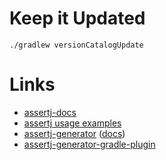 # Keep it Updated

```shell
./gradlew versionCatalogUpdate
```
# Links

- [assertj-docs](https://assertj.github.io)
- [assertj usage examples](https://github.com/assertj/assertj-examples/tree/main/assertions-examples/src/test/java/org/assertj/examples)
- [assertj-generator](https://github.com/assertj/assertj-generator) ([docs](https://joel-costigliola.github.io/assertj/assertj-assertions-generator.html))
- [assertj-generator-gradle-plugin](https://github.com/assertj/assertj-generator-gradle-plugin)